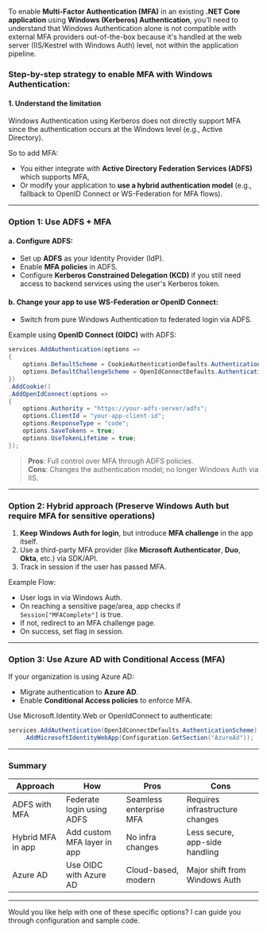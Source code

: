 To enable **Multi-Factor Authentication (MFA)** in an existing **.NET Core application** using **Windows (Kerberos) Authentication**, you’ll need to understand that Windows Authentication alone is not compatible with external MFA providers out-of-the-box because it's handled at the web server (IIS/Kestrel with Windows Auth) level, not within the application pipeline.

### Step-by-step strategy to enable MFA with Windows Authentication:

#### 1. **Understand the limitation**
Windows Authentication using Kerberos does not directly support MFA since the authentication occurs at the Windows level (e.g., Active Directory).

So to add MFA:
- You either integrate with **Active Directory Federation Services (ADFS)** which supports MFA,
- Or modify your application to **use a hybrid authentication model** (e.g., fallback to OpenID Connect or WS-Federation for MFA flows).

---

### Option 1: Use **ADFS + MFA**

#### a. Configure ADFS:
- Set up **ADFS** as your Identity Provider (IdP).
- Enable **MFA policies** in ADFS.
- Configure **Kerberos Constrained Delegation (KCD)** if you still need access to backend services using the user's Kerberos token.

#### b. Change your app to use **WS-Federation** or **OpenID Connect**:
- Switch from pure Windows Authentication to federated login via ADFS.

Example using **OpenID Connect (OIDC)** with ADFS:
```csharp
services.AddAuthentication(options =>
{
    options.DefaultScheme = CookieAuthenticationDefaults.AuthenticationScheme;
    options.DefaultChallengeScheme = OpenIdConnectDefaults.AuthenticationScheme;
})
.AddCookie()
.AddOpenIdConnect(options =>
{
    options.Authority = "https://your-adfs-server/adfs";
    options.ClientId = "your-app-client-id";
    options.ResponseType = "code";
    options.SaveTokens = true;
    options.UseTokenLifetime = true;
});
```

> **Pros**: Full control over MFA through ADFS policies.  
> **Cons**: Changes the authentication model; no longer Windows Auth via IIS.

---

### Option 2: **Hybrid approach** (Preserve Windows Auth but require MFA for sensitive operations)

1. **Keep Windows Auth for login**, but introduce **MFA challenge** in the app itself.
2. Use a third-party MFA provider (like **Microsoft Authenticator**, **Duo**, **Okta**, etc.) via SDK/API.
3. Track in session if the user has passed MFA.

Example Flow:
- User logs in via Windows Auth.
- On reaching a sensitive page/area, app checks if `Session["MFAComplete"]` is true.
- If not, redirect to an MFA challenge page.
- On success, set flag in session.

---

### Option 3: Use **Azure AD with Conditional Access (MFA)**

If your organization is using Azure AD:
- Migrate authentication to **Azure AD**.
- Enable **Conditional Access policies** to enforce MFA.

Use Microsoft.Identity.Web or OpenIdConnect to authenticate:
```csharp
services.AddAuthentication(OpenIdConnectDefaults.AuthenticationScheme)
    .AddMicrosoftIdentityWebApp(Configuration.GetSection("AzureAd"));
```

---

### Summary

| Approach | How | Pros | Cons |
|---------|-----|------|------|
| ADFS with MFA | Federate login using ADFS | Seamless enterprise MFA | Requires infrastructure changes |
| Hybrid MFA in app | Add custom MFA layer in app | No infra changes | Less secure, app-side handling |
| Azure AD | Use OIDC with Azure AD | Cloud-based, modern | Major shift from Windows Auth |

---

Would you like help with one of these specific options? I can guide you through configuration and sample code.
